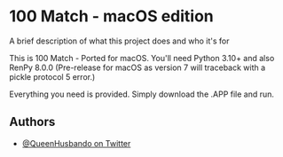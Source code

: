 
# 100 Match - macOS edition

A brief description of what this project does and who it's for

This is 100 Match - Ported for macOS. You'll need Python 3.10+ and also RenPy 8.0.0 (Pre-release for macOS as version 7 will traceback with a pickle protocol 5 error.) 


Everything you need is provided. Simply download the .APP file and run.



## Authors

- [@QueenHusbando on Twitter](https://www.twitter.com/QueenHusbando)


